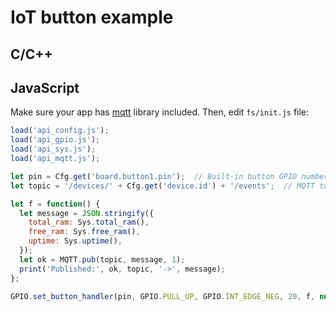 # IoT button example

## C/C++

## JavaScript

Make sure your app has [mqtt](https://github.com/mongoose-os-libs/mqtt)
library included. Then, edit `fs/init.js` file:

```javascript
load('api_config.js');
load('api_gpio.js');
load('api_sys.js');
load('api_mqtt.js');

let pin = Cfg.get('board.button1.pin');  // Built-in button GPIO number
let topic = '/devices/' + Cfg.get('device.id') + '/events';  // MQTT topic

let f = function() {
  let message = JSON.stringify({
    total_ram: Sys.total_ram(),
    free_ram: Sys.free_ram(),
    uptime: Sys.uptime(),
  });
  let ok = MQTT.pub(topic, message, 1);
  print('Published:', ok, topic, '->', message);
};

GPIO.set_button_handler(pin, GPIO.PULL_UP, GPIO.INT_EDGE_NEG, 20, f, null);
```
